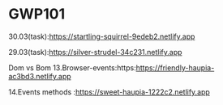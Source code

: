 # GWP101
30.03(task):https://startling-squirrel-9edeb2.netlify.app


29.03(task):https://silver-strudel-34c231.netlify.app


Dom vs Bom
13.Browser-events:https:https://friendly-haupia-ac3bd3.netlify.app

14.Events methods :https://sweet-haupia-1222c2.netlify.app

